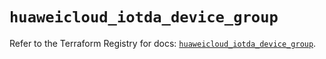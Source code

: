 # `huaweicloud_iotda_device_group`

Refer to the Terraform Registry for docs: [`huaweicloud_iotda_device_group`](https://registry.terraform.io/providers/huaweicloud/huaweicloud/1.71.1/docs/resources/iotda_device_group).
